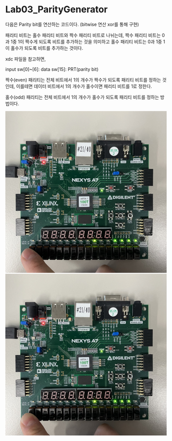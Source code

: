 # Lab03_ParityGenerator
다음은 Parity bit를 연산하는 코드이다.
(bitwise 연산 xor를 통해 구현)

패리티 비트는 홀수 패리티 비트와 짝수 패리티 비트로 나뉘는데, 짝수 패리티 비트는 0과 1중 1이 짝수게 되도록 비트를 추가하는 것을 의미하고 홀수 패리티 비트는 0과 1중 1이 홀수가 되도록 비트를 추가하는 것이다.

xdc 파일을 참고하면,

input
sw[0]~[6]: data
sw[15]: PRT(parity bit)

짝수(even) 패리티는 전체 비트에서 1의 개수가 짝수가 되도록 패리티 비트를 정하는 것인데, 이를테면 데이터 비트에서 1의 개수가 홀수이면 패리티 비트를 1로 정한다.

홀수(odd) 패리티는 전체 비트에서 1의 개수가 홀수가 되도록 패리티 비트를 정하는 방법이다.


<img src="./Lab03_ParityGenerator.jpg">
<img src="./Lab03_ParityGenerator(1).jpg">
